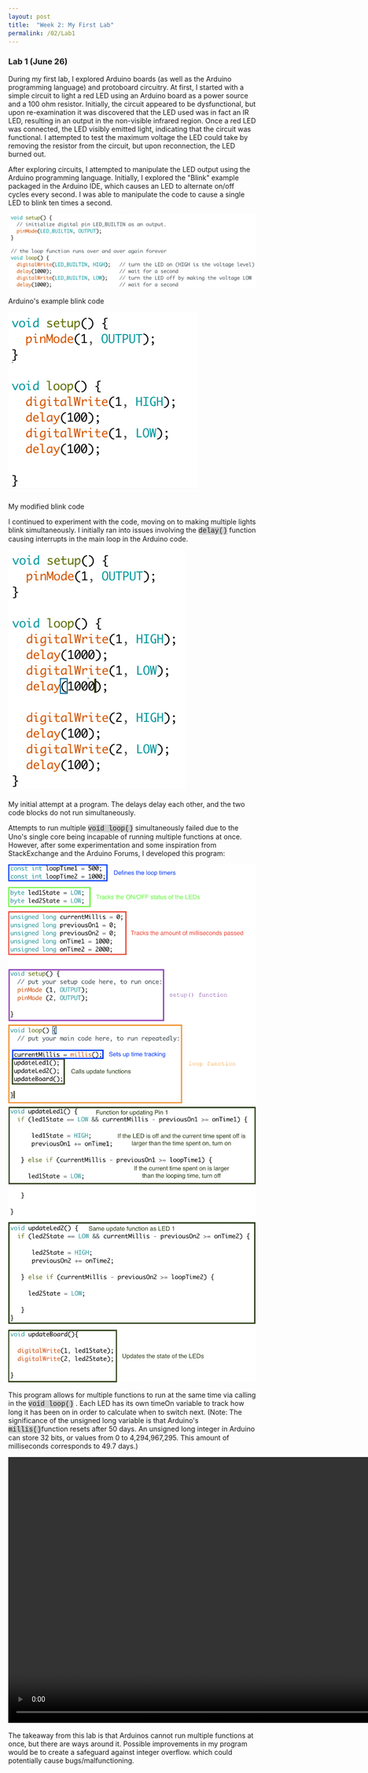 ```yaml
---
layout: post
title:  "Week 2: My First Lab"
permalink: /02/Lab1
---
```


### Lab 1 (June 26)

During my first lab, I explored Arduino boards (as well as the Arduino programming language) and protoboard circuitry. At first, I started with a simple circuit to light a red LED using an Arduino board as a power source and a 100 ohm resistor. Initially, the circuit appeared to be dysfunctional, but upon re-examination it was discovered that the LED used was in fact an IR LED, resulting in an output in the non-visible infrared region. Once a red LED was connected, the LED visibly emitted light, indicating that the circuit was functional. I attempted to test the maximum voltage the LED could take by removing the resistor from the circuit, but upon reconnection, the LED burned out.

After exploring circuits, I attempted to manipulate the LED output using the Arduino programming language. Initially, I explored the "Blink" example packaged in the Arduino IDE, which causes an LED to alternate on/off cycles every second. I was able to manipulate the code to cause a single LED to blink ten times a second.

<img src="blink_arduino.png" alt="Blink program code">

Arduino's example blink code

<img src="ten_blink.png" alt="Blink program code">

My modified blink code

I continued to experiment with the code, moving on to making multiple lights blink simultaneously. I initially ran into issues involving the
<span markdown="1" style="background-color: lightgray; font-family:Courier New;">delay()</span>
function causing interrupts in the main loop in the Arduino code.

<img src="multiblink_one.png" alt="My initial attempt" style="height:492px; width:360px;">

My initial attempt at a program. The delays delay each other, and the two code blocks do not run simultaneously.

Attempts to run multiple
<span markdown="1" style="background-color: lightgray; font-family:Courier New;">void loop()</span>
simultaneously failed due to the Uno's single core being incapable of running multiple functions at once. However, after some experimentation and some inspiration from StackExchange and the Arduino Forums, I developed this program:

<img src="multiblink_one_s.png" alt="Code segment 1">
<img src="multiblink_two_s.png" alt="Code segment 1">

This program allows for multiple functions to run at the same time via calling in the
<span markdown="1" style="background-color: lightgray; font-family:Courier New;">void loop()</span>
. Each LED has its own timeOn variable to track how long it has been on in order to calculate when to switch next. (Note: The significance of the unsigned long variable is that Arduino's
<span markdown="1" style="background-color: lightgray; font-family:Courier New;">millis()</span>function resets after 50 days. An unsigned long integer in Arduino can store 32 bits, or values from 0 to 4,294,967,295. This amount of milliseconds corresponds to 49.7 days.)

<video width="955" height="541" controls>
	<source src="BLINK.MOV" type="video/mp4">
</video>

The takeaway from this lab is that Arduinos cannot run multiple functions at once, but there are ways around it. Possible improvements in my program would be to create a safeguard against integer overflow. which could potentially cause bugs/malfunctioning.
